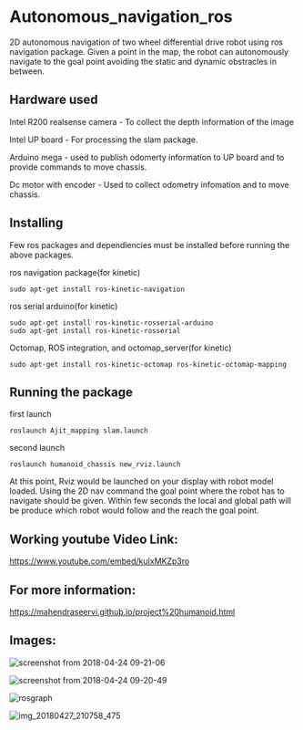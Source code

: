 # Autonomous_navigation_ros
2D autonomous navigation of two wheel differential drive robot using ros navigation package.
Given a point in the map, the robot can autonomously navigate to the goal point avoiding the static and dynamic obstracles in between.

## Hardware used
Intel R200 realsense camera - To collect the depth information of the image

Intel UP board - For processing the slam package.

Arduino mega - used to publish odomerty information to UP board and to provide commands to move chassis.

Dc motor with encoder - Used to collect odometry infomation and to move chassis. 

## Installing
Few ros packages and dependiencies must be installed before running the above packages.

ros navigation package(for kinetic)
```
sudo apt-get install ros-kinetic-navigation
```

ros serial arduino(for kinetic)
```
sudo apt-get install ros-kinetic-rosserial-arduino
sudo apt-get install ros-kinetic-rosserial
```

Octomap, ROS integration, and octomap_server(for kinetic)
```
sudo apt-get install ros-kinetic-octomap ros-kinetic-octomap-mapping
```


## Running the package

first launch 
```
roslaunch Ajit_mapping slam.launch
```
second launch 
```
roslaunch humanoid_chassis new_rviz.launch
```

At this point, Rviz would be launched on your display with robot model loaded. Using the 2D nav command the goal point 
where the robot has to navigate should be given. Within few seconds the local and global path will be produce which robot 
would follow and the reach the goal point.

## Working youtube Video Link:
https://www.youtube.com/embed/kuIxMKZp3ro

## For more information:
https://mahendraseervi.github.io/project%20humanoid.html

## Images: 
![screenshot from 2018-04-24 09-21-06](https://user-images.githubusercontent.com/21152256/39403443-033d025c-4b9a-11e8-8583-0e2be3dfcd1f.png)

![screenshot from 2018-04-24 09-20-49](https://user-images.githubusercontent.com/21152256/39403444-0bae8ab4-4b9a-11e8-8c42-588eec430b3f.png)

![rosgraph](https://user-images.githubusercontent.com/21152256/39403445-0ebfcee8-4b9a-11e8-927b-b8c08df71f89.png)

![img_20180427_210758_475](https://user-images.githubusercontent.com/21152256/39403447-15b2f93c-4b9a-11e8-9550-34e56bdd853a.jpg)

